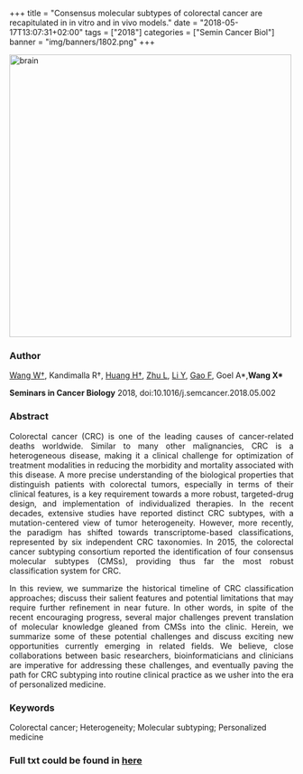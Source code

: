 +++
title = "Consensus molecular subtypes of colorectal cancer are recapitulated in in vitro and in vivo models."
date = "2018-05-17T13:07:31+02:00"
tags = ["2018"]
categories = ["Semin Cancer Biol"]
banner = "img/banners/1802.png"
+++

<img src="/img/banners/1802.png" width= "500" height="500" alt="brain" align=center />

### **Author**

<U>Wang W†</U>, Kandimalla R†, <U>Huang H†</U>, <U>Zhu L</U>, <U>Li Y</U>, <U>Gao F</U>, Goel A*,**Wang X\***

**Seminars in Cancer Biology** 2018, doi:10.1016/j.semcancer.2018.05.002

### **Abstract**

<p align="justify">Colorectal cancer (CRC) is one of the leading causes of cancer-related deaths worldwide. Similar to many other malignancies, CRC is a heterogeneous disease, making it a clinical challenge for optimization of treatment modalities in reducing the morbidity and mortality associated with this disease. A more precise understanding of the biological properties that distinguish patients with colorectal tumors, especially in terms of their clinical features, is a key requirement towards a more robust, targeted-drug design, and implementation of individualized therapies. In the recent decades, extensive studies have reported distinct CRC subtypes, with a mutation-centered view of tumor heterogeneity. However, more recently, the paradigm has shifted towards transcriptome-based classifications, represented by six independent CRC taxonomies. In 2015, the colorectal cancer subtyping consortium reported the identification of four consensus molecular subtypes (CMSs), providing thus far the most robust classification system for CRC. 

<p align="justify"> In this review, we summarize the historical timeline of CRC classification approaches; discuss their salient features and potential limitations that may require further refinement in near future. In other words, in spite of the recent encouraging progress, several major challenges prevent translation of molecular knowledge gleaned from CMSs into the clinic. Herein, we summarize some of these potential challenges and discuss exciting new opportunities currently emerging in related fields. We believe, close collaborations between basic researchers, bioinformaticians and clinicians are imperative for addressing these challenges, and eventually paving the path for CRC subtyping into routine clinical practice as we usher into the era of personalized medicine.

### **Keywords**

Colorectal cancer; Heterogeneity; Molecular subtyping; Personalized medicine

### **Full txt could be found in [here](https://www.ncbi.nlm.nih.gov/pubmed/29775690)**